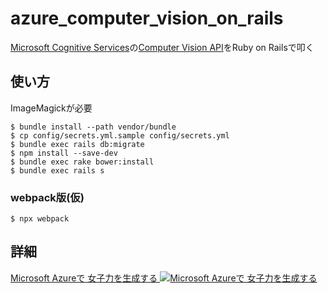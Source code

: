 # azure_computer_vision_on_rails

[Microsoft Cognitive Services](https://www.microsoft.com/cognitive-services/en-us/)の[Computer Vision API](https://www.microsoft.com/cognitive-services/en-us/computer-vision-api)をRuby on Railsで叩く

## 使い方
ImageMagickが必要

```
$ bundle install --path vendor/bundle
$ cp config/secrets.yml.sample config/secrets.yml
$ bundle exec rails db:migrate
$ npm install --save-dev
$ bundle exec rake bower:install
$ bundle exec rails s
```

### webpack版(仮)

```
$ npx webpack
```

## 詳細


<a href="https://www.slideshare.net/ShutoSuzuki/microsoft-azure-81231635">Microsoft Azureで 女子力を生成する
<img src="https://image.slidesharecdn.com/20171026maltzltazure-171026082216/95/microsoft-azure-1-638.jpg?cb=1509006600" alt="Microsoft Azureで 女子力を生成する"></a>
